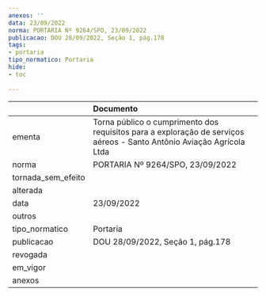 ```yaml
---
anexos: ''
data: 23/09/2022
norma: PORTARIA Nº 9264/SPO, 23/09/2022
publicacao: DOU 28/09/2022, Seção 1, pág.178
tags:
- portaria
tipo_normatico: Portaria
hide: 
- toc 
 
---
```


|                    | Documento                                                                                                             |
|:-------------------|:----------------------------------------------------------------------------------------------------------------------|
| ementa             | Torna público o cumprimento dos requisitos para a exploração de serviços aéreos - Santo Antônio Aviação Agrícola Ltda |
| norma              | PORTARIA Nº 9264/SPO, 23/09/2022                                                                                      |
| tornada_sem_efeito |                                                                                                                       |
| alterada           |                                                                                                                       |
| data               | 23/09/2022                                                                                                            |
| outros             |                                                                                                                       |
| tipo_normatico     | Portaria                                                                                                              |
| publicacao         | DOU 28/09/2022, Seção 1, pág.178                                                                                      |
| revogada           |                                                                                                                       |
| em_vigor           |                                                                                                                       |
| anexos             |                                                                                                                       |